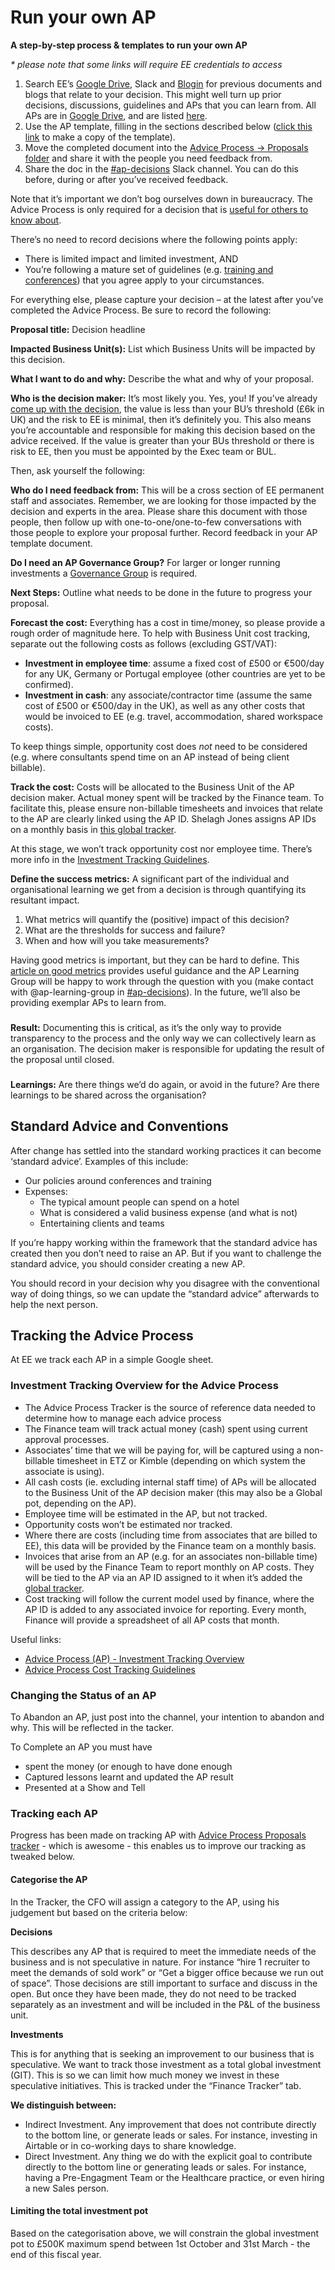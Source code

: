 # Run your own AP

**A step-by-step process & templates to run your own AP**

_\* please note that some links will require EE credentials to access_

1. Search EE’s [Google Drive](https://drive.google.com), Slack and [Blogin](https://equalexperts.blogin.co) for previous documents and blogs that relate to your decision. This might well turn up prior decisions, discussions, guidelines and APs that you can learn from. All APs are in [Google Drive](https://drive.google.com/open?id=1m-2TFRzgoCLVrGppyIFxi8G-9DExv5gG), and are listed [here](https://drive.google.com/open?id=1eeu7q0cStaYkM7iU6JlmCqpwvNpglE7E2C7mbxvtfgc).
2. Use the AP template, filling in the sections described below \([click this link](https://docs.google.com/document/d/1j9wXFM8-UGIYMdaHACBvs-FYLXJSwxjEgAmHtMU89lw/copy?copyDestination=1m-2TFRzgoCLVrGppyIFxi8G-9DExv5gG) to make a copy of the template\).
3. Move the completed document into the [Advice Process -&gt; Proposals folder](https://drive.google.com/open?id=1m-2TFRzgoCLVrGppyIFxi8G-9DExv5gG) and share it with the people you need feedback from.
4. Share the doc in the [\#ap-decisions](https://equalexperts.slack.com/messages/CCFLF2KM5) Slack channel. You can do this before, during or after you’ve received feedback.

Note that it’s important we don’t bog ourselves down in bureaucracy. The Advice Process is only required for a decision that is [useful for others to know about](https://equalexperts.blogin.co/single-post.php?id=62082).

There’s no need to record decisions where the following points apply:

* There is limited impact and limited investment, AND
* You’re following a mature set of guidelines \(e.g. [training and conferences](https://docs.google.com/drawings/d/1-CbaP254Tw62C7EtqvgXOKW2nw0sOjivyw4Aj9xuJvY/edit?usp=sharing)\) that you agree apply to your circumstances.

For everything else, please capture your decision – at the latest after you’ve completed the Advice Process. Be sure to record the following:

**Proposal title:** Decision headline

**Impacted Business Unit\(s\):** List which Business Units will be impacted by this decision.

**What I want to do and why:** Describe the what and why of your proposal.

**Who is the decision maker:** It’s most likely you. Yes, you! If you’ve already [come up with the decision](https://equalexperts.blogin.co/single-post.php?id=62082), the value is less than your BU’s threshold \(£6k in UK\) and the risk to EE is minimal, then it’s definitely you. This also means you’re accountable and responsible for making this decision based on the advice received. If the value is greater than your BUs threshold or there is risk to EE, then you must be appointed by the Exec team or BUL.

Then, ask yourself the following:

**Who do I need feedback from:** This will be a cross section of EE permanent staff and associates. Remember, we are looking for those impacted by the decision and experts in the area. Please share this document with those people, then follow up with one-to-one/one-to-few conversations with those people to explore your proposal further. Record feedback in your AP template document.

**Do I need an AP Governance Group?** For larger or longer running investments a [Governance Group]() is required.

**Next Steps:** Outline what needs to be done in the future to progress your proposal.

**Forecast the cost:** Everything has a cost in time/money, so please provide a rough order of magnitude here. To help with Business Unit cost tracking, separate out the following costs as follows \(excluding GST/VAT\):

* **Investment in employee time**: assume a fixed cost of £500 or €500/day for any UK, Germany or Portugal employee \(other countries are yet to be confirmed\).
* **Investment in cash**: any associate/contractor time \(assume the same cost of £500 or €500/day in the UK\), as well as any other costs that would be invoiced to EE \(e.g. travel, accommodation, shared workspace costs\).

To keep things simple, opportunity cost does _not_ need to be considered \(e.g. where consultants spend time on an AP instead of being client billable\).

**Track the cost:** Costs will be allocated to the Business Unit of the AP decision maker. Actual money spent will be tracked by the Finance team. To facilitate this, please ensure non-billable timesheets and invoices that relate to the AP are clearly linked using the AP ID. Shelagh Jones assigns AP IDs on a monthly basis in [this global tracker](https://docs.google.com/spreadsheets/d/1eeu7q0cStaYkM7iU6JlmCqpwvNpglE7E2C7mbxvtfgc/edit?usp=sharing).

At this stage, we won’t track opportunity cost nor employee time. There’s more info in the [Investment Tracking Guidelines](https://docs.google.com/document/d/16wbKY9T4hRD2MqpmwTTv20N9q7hDWBygaGw9cqLU1hE/edit?usp=sharing).

**Define the success metrics:** A significant part of the individual and organisational learning we get from a decision is through quantifying its resultant impact.

1. What metrics will quantify the \(positive\) impact of this decision?
2. What are the thresholds for success and failure?
3. When and how will you take measurements?

Having good metrics is important, but they can be hard to define. This [article on good metrics](https://towardsdatascience.com/what-is-a-good-metric-bec313bbc8c7) provides useful guidance and the AP Learning Group will be happy to work through the question with you \(make contact with @ap-learning-group in [\#ap-decisions](https://equalexperts.slack.com/messages/CCFLF2KM5)\). In the future, we’ll also be providing exemplar APs to learn from.

### 

**Result:** Documenting this is critical, as it’s the only way to provide transparency to the process and the only way we can collectively learn as an organisation. The decision maker is responsible for updating the result of the proposal until closed.

### 

**Learnings:** Are there things we’d do again, or avoid in the future? Are there learnings to be shared across the organisation?

## Standard Advice and Conventions

After change has settled into the standard working practices it can become ‘standard advice’. Examples of this include:

* Our policies around conferences and training
* Expenses:
  * The typical amount people can spend on a hotel
  * What is considered a valid business expense \(and what is not\)
  * Entertaining clients and teams

If you’re happy working within the framework that the standard advice has created then you don’t need to raise an AP. But if you want to challenge the standard advice, you should consider creating a new AP.

You should record in your decision why you disagree with the conventional way of doing things, so we can update the “standard advice” afterwards to help the next person.

## Tracking the Advice Process

At EE we track each AP in a simple Google sheet.

### Investment Tracking Overview for the Advice Process

* The Advice Process Tracker is the source of reference data needed to determine how to manage each advice process
* The Finance team will track actual money \(cash\) spent using current approval processes.
* Associates’ time that we will be paying for, will be captured using a non-billable timesheet in ETZ or Kimble \(depending on which system the associate is using\).
* All cash costs \(ie. excluding internal staff time\) of APs will be allocated to the Business Unit of the AP decision maker \(this may also be a Global pot, depending on the AP\).
* Employee time will be estimated in the AP, but not tracked.
* Opportunity costs won’t be estimated nor tracked.
* Where there are costs \(including time from associates that are billed to EE\), this data will be provided by the Finance team on a monthly basis.
* Invoices that arise from an AP \(e.g. for an associates non-billable time\) will be used by the Finance Team to report monthly on AP costs. They will be tied to the AP via an AP ID assigned to it when it’s added the [global tracker](https://docs.google.com/spreadsheets/d/1eeu7q0cStaYkM7iU6JlmCqpwvNpglE7E2C7mbxvtfgc/edit?usp=sharing).
* Cost tracking will follow the current model used by finance, where the AP ID is added to any associated invoice for reporting. Every month, Finance will provide a spreadsheet of all AP costs that month.

Useful links:

* [Advice Process \(AP\) - Investment Tracking Overview](https://docs.google.com/document/d/16wbKY9T4hRD2MqpmwTTv20N9q7hDWBygaGw9cqLU1hE/edit?usp=sharing)
* [Advice Process Cost Tracking Guidelines](https://docs.google.com/document/d/16wbKY9T4hRD2MqpmwTTv20N9q7hDWBygaGw9cqLU1hE/edit?usp=sharing)

### Changing the Status of an AP

To Abandon an AP, just post into the channel, your intention to abandon and why. This will be reflected in the tacker.

To Complete an AP you must have

* spent the money \(or enough to have done enough
* Captured lessons learnt and updated the AP result
* Presented at a Show and Tell

### Tracking each AP

Progress has been made on tracking AP with [Advice Process Proposals tracker](https://docs.google.com/spreadsheets/d/1eeu7q0cStaYkM7iU6JlmCqpwvNpglE7E2C7mbxvtfgc) - which is awesome - this enables us to improve our tracking as tweaked below.

#### Categorise the AP

In the Tracker, the CFO will assign a category to the AP, using his judgement but based on the criteria below:

**Decisions**

This describes any AP that is required to meet the immediate needs of the business and is not speculative in nature. For instance “hire 1 recruiter to meet the demands of sold work” or “Get a bigger office because we run out of space”. Those decisions are still important to surface and discuss in the open. But once they have been made, they do not need to be tracked separately as an investment and will be included in the P&L of the business unit.

**Investments**

This is for anything that is seeking an improvement to our business that is speculative. We want to track those investment as a total global investment \(GIT\). This is so we can limit how much money we invest in these speculative initiatives. This is tracked under the “Finance Tracker” tab.

**We distinguish between:**

* Indirect Investment. Any improvement that does not contribute directly to the bottom line, or generate leads or sales. For instance, investing in Airtable or in co-working days to share knowledge.
* Direct Investment. Any thing we do with the explicit goal to contribute directly to the bottom line or generating leads or sales. For instance, having a Pre-Engagment Team or the Healthcare practice, or even hiring a new Sales person.

#### Limiting the total investment pot

Based on the categorisation above, we will constrain the global investment pot to £500K maximum spend between 1st October and 31st March - the end of this fiscal year.


